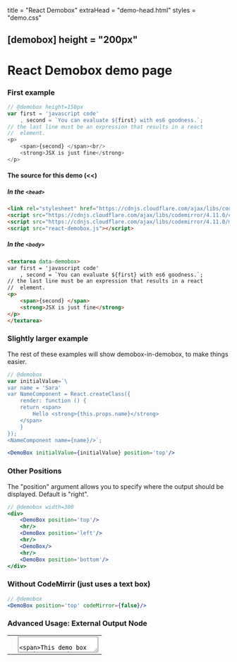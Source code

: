 title = "React Demobox"
extraHead = "demo-head.html"
styles = "demo.css"

[demobox]
height = "200px"
---

# React Demobox demo page

### First example

```javascript
// @demobox height=150px
var first = 'javascript code'
	, second = `You can evaluate ${first} with es6 goodness.`;
// the last line must be an expression that results in a react
//  element.
<p>
	<span>{second} </span><br/>
	<strong>JSX is just fine</strong>
</p>
```

#### The source for this demo (<<)

##### In the `<head>`

```html
<link rel="stylesheet" href="https://cdnjs.cloudflare.com/ajax/libs/codemirror/4.11.0/codemirror.min.css">
<script src="https://cdnjs.cloudflare.com/ajax/libs/codemirror/4.11.0/codemirror.min.js"></script>
<script src="https://cdnjs.cloudflare.com/ajax/libs/codemirror/4.11.0/mode/javascript/javascript.min.js"></script>
<script src="react-demobox.js"></script>
```

##### In the `<body>`

```html
<textarea data-demobox>
var first = 'javascript code'
    , second = `You can evaluate ${first} with es6 goodness.`;
// the last line must be an expression that results in a react
//  element.
<p>
    <span>{second} </span>
    <strong>JSX is just fine</strong>
</p>
</textarea>
```

### Slightly larger example

The rest of these examples will show demobox-in-demobox, to make things
easier.

```jsx
// @demobox
var initialValue=`\
var name = 'Sara'
var NameComponent = React.createClass({
    render: function () {
    return <span>
        Hello <strong>{this.props.name}</strong>
    </span>
    }
});
<NameComponent name={name}/>`;

<DemoBox initialValue={initialValue} position='top'/>
```

### Other Positions

The "position" argument allows you to specify where the output should
be displayed. Default is "right".

```jsx
// @demobox width=300
<div>
    <DemoBox position='top'/>
    <hr/>
    <DemoBox position='left'/>
    <hr/>
    <DemoBox/>
    <hr/>
    <DemoBox position='bottom'/>
</div>
```

### Without CodeMirrir (just uses a text box)

```jsx
// @demobox
<DemoBox position='top' codeMirror={false}/>
```

### Advanced Usage: External Output Node

<table>
    <tr>
        <td>
            <div id="second-target"></div>
        </td><td>
            <textarea
                data-demobox
                data-style-width="500px"
                data-style-height="200px"
                data-target="#second-target">
                <span>This demo box one has a render target that is external, in a
                different cell of this table</span>
            </textarea>
        </td>
    </tr>
</table>

